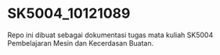 # SK5004_10121089

Repo ini dibuat sebagai dokumentasi tugas mata kuliah SK5004 Pembelajaran Mesin dan Kecerdasan Buatan.